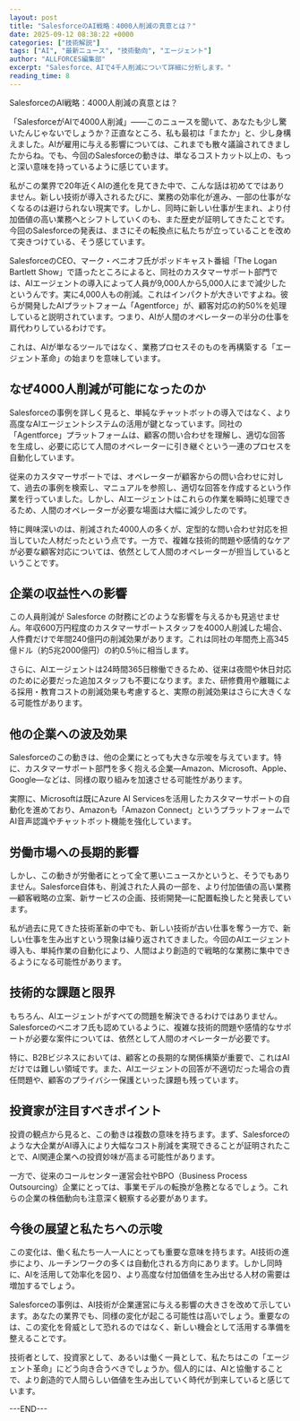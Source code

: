 ```yaml
---
layout: post
title: "SalesforceのAI戦略：4000人削減の真意とは？"
date: 2025-09-12 08:38:22 +0000
categories: ["技術解説"]
tags: ["AI", "最新ニュース", "技術動向", "エージェント"]
author: "ALLFORCES編集部"
excerpt: "Salesforce、AIで4千人削減について詳細に分析します。"
reading_time: 8
---
```


SalesforceのAI戦略：4000人削減の真意とは？

「SalesforceがAIで4000人削減」――このニュースを聞いて、あなたも少し驚いたんじゃないでしょうか？正直なところ、私も最初は「またか」と、少し身構えました。AIが雇用に与える影響については、これまでも散々議論されてきましたからね。でも、今回のSalesforceの動きは、単なるコストカット以上の、もっと深い意味を持っているように感じています。

私がこの業界で20年近くAIの進化を見てきた中で、こんな話は初めてではありません。新しい技術が導入されるたびに、業務の効率化が進み、一部の仕事がなくなるのは避けられない現実です。しかし、同時に新しい仕事が生まれ、より付加価値の高い業務へとシフトしていくのも、また歴史が証明してきたことです。今回のSalesforceの発表は、まさにその転換点に私たちが立っていることを改めて突きつけている、そう感じています。

SalesforceのCEO、マーク・ベニオフ氏がポッドキャスト番組「The Logan Bartlett Show」で語ったところによると、同社のカスタマーサポート部門では、AIエージェントの導入によって人員が9,000人から5,000人にまで減少したというんです。実に4,000人もの削減。これはインパクトが大きいですよね。彼らが開発したAIプラットフォーム「Agentforce」が、顧客対応の約50%を処理していると説明されています。つまり、AIが人間のオペレーターの半分の仕事を肩代わりしているわけです。

これは、AIが単なるツールではなく、業務プロセスそのものを再構築する「エージェント革命」の始まりを意味しています。

## なぜ4000人削減が可能になったのか

Salesforceの事例を詳しく見ると、単純なチャットボットの導入ではなく、より高度なAIエージェントシステムの活用が鍵となっています。同社の「Agentforce」プラットフォームは、顧客の問い合わせを理解し、適切な回答を生成し、必要に応じて人間のオペレーターに引き継ぐという一連のプロセスを自動化しています。

従来のカスタマーサポートでは、オペレーターが顧客からの問い合わせに対して、過去の事例を検索し、マニュアルを参照し、適切な回答を作成するという作業を行っていました。しかし、AIエージェントはこれらの作業を瞬時に処理できるため、人間のオペレーターが必要な場面は大幅に減少したのです。

特に興味深いのは、削減された4000人の多くが、定型的な問い合わせ対応を担当していた人材だったという点です。一方で、複雑な技術的問題や感情的なケアが必要な顧客対応については、依然として人間のオペレーターが担当しているということです。

## 企業の収益性への影響

この人員削減が Salesforce の財務にどのような影響を与えるかも見逃せません。年収600万円程度のカスタマーサポートスタッフを4000人削減した場合、人件費だけで年間240億円の削減効果があります。これは同社の年間売上高345億ドル（約5兆2000億円）の約0.5％に相当します。

さらに、AIエージェントは24時間365日稼働できるため、従来は夜間や休日対応のために必要だった追加スタッフも不要になります。また、研修費用や離職による採用・教育コストの削減効果も考慮すると、実際の削減効果はさらに大きくなる可能性があります。

## 他の企業への波及効果

Salesforceのこの動きは、他の企業にとっても大きな示唆を与えています。特に、カスタマーサポート部門を多く抱える企業—Amazon、Microsoft、Apple、Google—などは、同様の取り組みを加速させる可能性があります。

実際に、Microsoftは既にAzure AI Servicesを活用したカスタマーサポートの自動化を進めており、Amazonも「Amazon Connect」というプラットフォームでAI音声認識やチャットボット機能を強化しています。

## 労働市場への長期的影響

しかし、この動きが労働者にとって全て悪いニュースかというと、そうでもありません。Salesforce自体も、削減された人員の一部を、より付加価値の高い業務—顧客戦略の立案、新サービスの企画、技術開発—に配置転換したと発表しています。

私が過去に見てきた技術革新の中でも、新しい技術が古い仕事を奪う一方で、新しい仕事を生み出すという現象は繰り返されてきました。今回のAIエージェント導入も、単純作業の自動化により、人間はより創造的で戦略的な業務に集中できるようになる可能性があります。

## 技術的な課題と限界

もちろん、AIエージェントがすべての問題を解決できるわけではありません。Salesforceのベニオフ氏も認めているように、複雑な技術的問題や感情的なサポートが必要な案件については、依然として人間のオペレーターが必要です。

特に、B2Bビジネスにおいては、顧客との長期的な関係構築が重要で、これはAIだけでは難しい領域です。また、AIエージェントの回答が不適切だった場合の責任問題や、顧客のプライバシー保護といった課題も残っています。

## 投資家が注目すべきポイント

投資の観点から見ると、この動きは複数の意味を持ちます。まず、Salesforceのような大企業がAI導入により大幅なコスト削減を実現できることが証明されたことで、AI関連企業への投資妙味が高まる可能性があります。

一方で、従来のコールセンター運営会社やBPO（Business Process Outsourcing）企業にとっては、事業モデルの転換が急務となるでしょう。これらの企業の株価動向も注意深く観察する必要があります。

## 今後の展望と私たちへの示唆

この変化は、働く私たち一人一人にとっても重要な意味を持ちます。AI技術の進歩により、ルーチンワークの多くは自動化される方向にあります。しかし同時に、AIを活用して効率化を図り、より高度な付加価値を生み出せる人材の需要は増加するでしょう。

Salesforceの事例は、AI技術が企業運営に与える影響の大きさを改めて示しています。あなたの業界でも、同様の変化が起こる可能性は高いでしょう。重要なのは、この変化を脅威として恐れるのではなく、新しい機会として活用する準備を整えることです。

技術者として、投資家として、あるいは働く一員として、私たちはこの「エージェント革命」にどう向き合うべきでしょうか。個人的には、AIと協働することで、より創造的で人間らしい価値を生み出していく時代が到来していると感じています。

---END---
